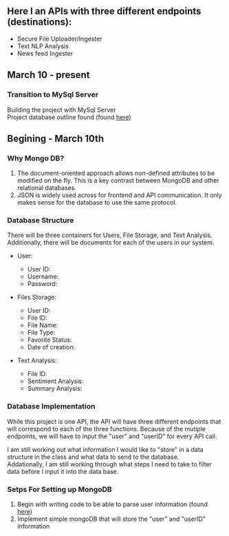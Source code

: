 ## Here I an APIs with three different endpoints (destinations):
* Secure File Uploader/Ingester
* Text NLP Analysis
* News feed Ingester

## March 10 - present
### Transition to MySql Server
Building the project with MySql Server  
Project database outline found (found [here](https://www.freecodecamp.org/news/connect-python-with-sql/))




## Begining - March 10th
### Why Mongo DB?
1.  The document-oriented approach allows non-defined attributes to be modified on the fly. This is a key contrast between MongoDB and other relational databases. 
2.  JSON is widely used across for frontend and API communication. It only makes sense for the database to use the same protocol. 


### Database Structure

There will be three containers for Users, File Storage, and Text Analysis.  
Additionally, there will be documents for each of the users in our system. 

* User:
	* User ID: 
	* Username:
	* Password:

* Files Storage:
 	* User ID:
	* File ID:
	* File Name:
	* File Type:
	* Favorite Status:
	* Date of creation:


* Text Analysis:
	* File ID:
	* Sentiment Analysis:
	* Summary Analysis:


### Database Implementation
While this project is one API, the API will have three different endpoints that will correspond to each of the three functions. 
Because of the mutiple endpoints, we will have to input the "user" and "userID" for every API call.  
  
I am still working out what information I would like to "store" in a data structure in the class and what data to send to the database.   
Addationally, I am still working through what steps I need to take to filter data before I input it into the data base.

### Setps For Setting up MongoDB
1. Begin with writing code to be able to parse user information (found [here](https://towardsdatascience.com/the-right-way-to-build-an-api-with-python-cd08ab285f8f))
2. Implement simple mongoDB that will store the "user" and "userID" information


